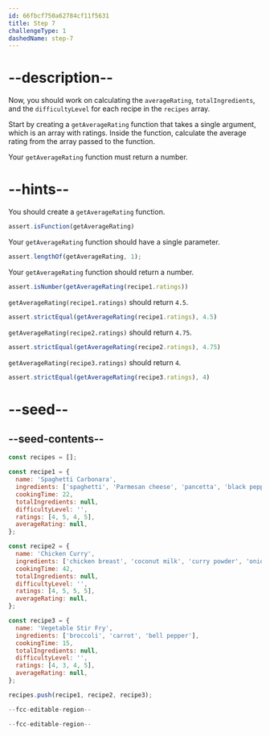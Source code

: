 ```yaml
---
id: 66fbcf750a62784cf11f5631
title: Step 7
challengeType: 1
dashedName: step-7
---
```


# --description--

Now, you should work on calculating the `averageRating`, `totalIngredients`, and the `difficultyLevel` for each recipe in the `recipes` array.

Start by creating a `getAverageRating` function that takes a single argument, which is an array with ratings. Inside the function, calculate the average rating from the array passed to the function.

Your `getAverageRating` function must return a number.

# --hints--

You should create a `getAverageRating` function.

```js
assert.isFunction(getAverageRating)
```

Your `getAverageRating` function should have a single parameter.

```js
assert.lengthOf(getAverageRating, 1);
```

Your `getAverageRating` function should return a number.

```js
assert.isNumber(getAverageRating(recipe1.ratings))
```

`getAverageRating(recipe1.ratings)` should return `4.5`.

```js
assert.strictEqual(getAverageRating(recipe1.ratings), 4.5)
```

`getAverageRating(recipe2.ratings)` should return `4.75`.

```js
assert.strictEqual(getAverageRating(recipe2.ratings), 4.75)
```

`getAverageRating(recipe3.ratings)` should return `4`.

```js
assert.strictEqual(getAverageRating(recipe3.ratings), 4)
```

# --seed--

## --seed-contents--

```js
const recipes = [];

const recipe1 = {
  name: 'Spaghetti Carbonara',
  ingredients: ['spaghetti', 'Parmesan cheese', 'pancetta', 'black pepper'],
  cookingTime: 22,
  totalIngredients: null,
  difficultyLevel: '',
  ratings: [4, 5, 4, 5],
  averageRating: null,
};

const recipe2 = {
  name: 'Chicken Curry',
  ingredients: ['chicken breast', 'coconut milk', 'curry powder', 'onion', 'garlic'],
  cookingTime: 42,
  totalIngredients: null,
  difficultyLevel: '',
  ratings: [4, 5, 5, 5],
  averageRating: null,
};

const recipe3 = {
  name: 'Vegetable Stir Fry',
  ingredients: ['broccoli', 'carrot', 'bell pepper'],
  cookingTime: 15,
  totalIngredients: null,
  difficultyLevel: '',
  ratings: [4, 3, 4, 5],
  averageRating: null,
};

recipes.push(recipe1, recipe2, recipe3);

--fcc-editable-region--

--fcc-editable-region--
```
